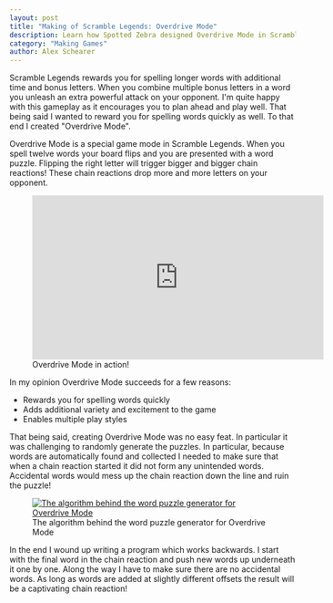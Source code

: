 ```yaml
---
layout: post
title: "Making of Scramble Legends: Overdrive Mode"
description: Learn how Spotted Zebra designed Overdrive Mode in Scramble Legends. Scramble Legends is a social, turn based word game for Windows 8. Spell words to bury your opponent in letters!
category: "Making Games"
author: Alex Schearer
---
```


Scramble Legends rewards you for spelling 
longer words with additional time and bonus letters. When you combine multiple 
bonus letters in a word you unleash an extra powerful attack on your opponent. 
I'm quite happy with this gameplay as it encourages you to plan ahead and play 
well. That being said I wanted to reward you for spelling words quickly as well. 
To that end I created "Overdrive Mode".

Overdrive Mode is a special game mode in Scramble Legends. When you spell twelve 
words your board flips and you are presented with a word puzzle. Flipping the right 
letter will trigger bigger and bigger chain reactions! These chain reactions drop 
more and more letters on your opponent. 

<figure>
    <iframe width="512" height="288" src="http://www.youtube.com/embed/nyMXuGycfvs" frameborder="0" allowfullscreen></iframe>
    <figcaption>Overdrive Mode in action!</figcaption>
</figure>

In my opinion Overdrive Mode succeeds for a few reasons:

  * Rewards you for spelling words quickly
  * Adds additional variety and excitement to the game
  * Enables multiple play styles

That being said, creating Overdrive Mode was no easy feat. In particular it was 
challenging to randomly generate the puzzles. In particular, because words are 
automatically found and collected I needed to make sure that when a chain reaction 
started it did not form any unintended words. Accidental words would mess up the 
chain reaction down the line and ruin the puzzle! 

<figure>
    <a href="{{site.url}}/img/posts/2013-05-03-Scramble Legends Overdrive Mode/puzzle-algorithm.jpg">
        <img src="{{site.url}}/img/posts/2013-05-03-Scramble Legends Overdrive Mode/puzzle-algorithm.thumb.jpg" alt="The algorithm behind the word puzzle generator for Overdrive Mode" />
    </a>
    <figcaption>The algorithm behind the word puzzle generator for Overdrive Mode</figcaption>
</figure>

In the end I wound up writing a program which works backwards. I start with the 
final word in the chain reaction and push new words up underneath it one by one. 
Along the way I have to make sure there are no accidental words. As long as words 
are added at slightly different offsets the result will be a captivating chain 
reaction!